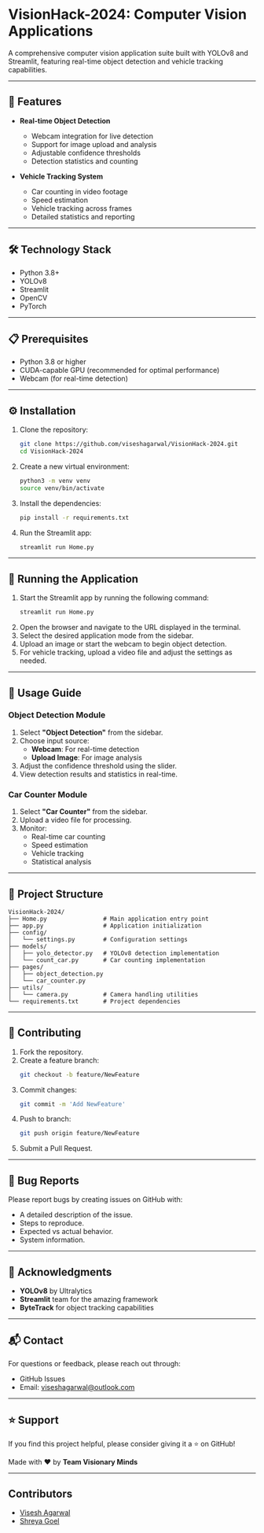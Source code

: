 # VisionHack-2024: Computer Vision Applications

A comprehensive computer vision application suite built with YOLOv8 and Streamlit, featuring real-time object detection and vehicle tracking capabilities.

---

## 🌟 Features

- **Real-time Object Detection**

  - Webcam integration for live detection
  - Support for image upload and analysis
  - Adjustable confidence thresholds
  - Detection statistics and counting

- **Vehicle Tracking System**
  - Car counting in video footage
  - Speed estimation
  - Vehicle tracking across frames
  - Detailed statistics and reporting

---

## 🛠️ Technology Stack

- Python 3.8+
- YOLOv8
- Streamlit
- OpenCV
- PyTorch

---

## 📋 Prerequisites

- Python 3.8 or higher
- CUDA-capable GPU (recommended for optimal performance)
- Webcam (for real-time detection)

---

## ⚙️ Installation

1. Clone the repository:

   ```bash
   git clone https://github.com/viseshagarwal/VisionHack-2024.git
   cd VisionHack-2024
   ```

2. Create a new virtual environment:

   ```bash
   python3 -m venv venv
   source venv/bin/activate
   ```

3. Install the dependencies:

   ```bash
   pip install -r requirements.txt
   ```

4. Run the Streamlit app:
   ```bash
   streamlit run Home.py
   ```

---

## 🚀 Running the Application

1. Start the Streamlit app by running the following command:
   ```bash
   streamlit run Home.py
   ```
2. Open the browser and navigate to the URL displayed in the terminal.
3. Select the desired application mode from the sidebar.
4. Upload an image or start the webcam to begin object detection.
5. For vehicle tracking, upload a video file and adjust the settings as needed.

---

## 📱 Usage Guide

### Object Detection Module

1. Select **"Object Detection"** from the sidebar.
2. Choose input source:
   - **Webcam**: For real-time detection
   - **Upload Image**: For image analysis
3. Adjust the confidence threshold using the slider.
4. View detection results and statistics in real-time.

### Car Counter Module

1. Select **"Car Counter"** from the sidebar.
2. Upload a video file for processing.
3. Monitor:
   - Real-time car counting
   - Speed estimation
   - Vehicle tracking
   - Statistical analysis

---

## 📁 Project Structure

```
VisionHack-2024/
├── Home.py                # Main application entry point
├── app.py                 # Application initialization
├── config/
│   └── settings.py        # Configuration settings
├── models/
│   ├── yolo_detector.py   # YOLOv8 detection implementation
│   └── count_car.py       # Car counting implementation
├── pages/
│   ├── object_detection.py
│   └── car_counter.py
├── utils/
│   └── camera.py          # Camera handling utilities
└── requirements.txt       # Project dependencies
```

---

## 🤝 Contributing

1. Fork the repository.
2. Create a feature branch:
   ```bash
   git checkout -b feature/NewFeature
   ```
3. Commit changes:
   ```bash
   git commit -m 'Add NewFeature'
   ```
4. Push to branch:
   ```bash
   git push origin feature/NewFeature
   ```
5. Submit a Pull Request.

---

## 🐛 Bug Reports

Please report bugs by creating issues on GitHub with:

- A detailed description of the issue.
- Steps to reproduce.
- Expected vs actual behavior.
- System information.

---

## 🙏 Acknowledgments

- **YOLOv8** by Ultralytics
- **Streamlit** team for the amazing framework
- **ByteTrack** for object tracking capabilities

---

## 📬 Contact

For questions or feedback, please reach out through:

- GitHub Issues
- Email: viseshagarwal@outlook.com

---

## ⭐ Support

If you find this project helpful, please consider giving it a ⭐ on GitHub!

Made with ❤️ by **Team Visionary Minds**

---

## Contributors

- [Visesh Agarwal](https://www.linkedin.com/in/viseshagarwal/)
- [Shreya Goel](https://www.linkedin.com/in/shreya-goel-94694422a/)
